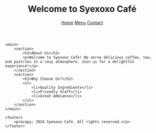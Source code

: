 <!DOCTYPE html>
<html lang="en">

<head>
    <meta charset="UTF-8">
    <title>Syexoxo Café</title>
    <link rel="stylesheet" href="style.css">
</head>

<body>
    <header>
        <h1>Welcome to Syexoxo Café</h1>
        <nav>
            <a href="index.html">Home</a>
            <a href="menu.html">Menu</a>
            <a href="contact.html">Contact</a>
        </nav>
    </header>

    <main>
        <section>
            <h2>About Us</h2>
            <p>Welcome to Syexoxo Café! We serve delicious coffee, tea, and pastries in a cozy atmosphere. Join us for a delightful experience!</p>
        </section>
        <section>
            <h2>Why Choose Us?</h2>
            <ul>
                <li>Quality Ingredients</li>
                <li>Friendly Staff</li>
                <li>Great Ambiance</li>
            </ul>
        </section>
    </main>

    <footer>
        <p>&copy; 2024 Syexoxo Café. All rights reserved.</p>
    </footer>
</body>

</html>
